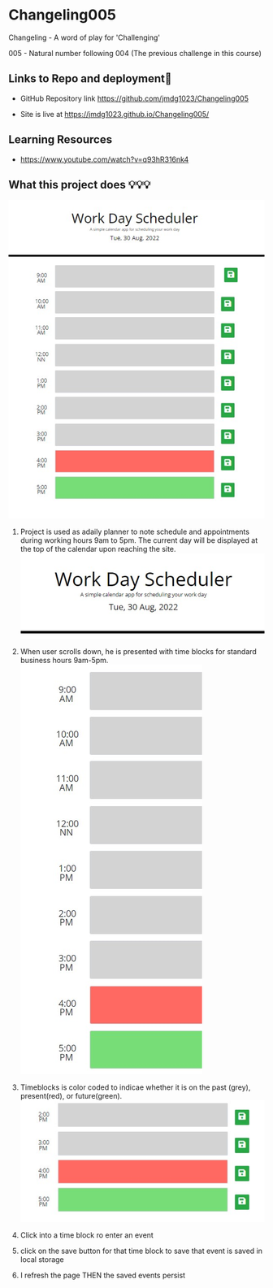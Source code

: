 # Changeling005
Changeling - A word of play for 'Challenging'

005 - Natural number following 004 (The previous challenge in this course) 


 ##  Links to Repo and deployment📌

* GitHub Repository link https://github.com/jmdg1023/Changeling005

* Site is live at https://jmdg1023.github.io/Changeling005/


## Learning Resources
* https://www.youtube.com/watch?v=q93hR316nk4


## What this project does 💡💡💡

![IMAGE_DESCRIPTION](./assets/images/scheduler%20at%204pm.jpg)


1. Project is used as adaily planner to note schedule and appointments during working hours 9am to 5pm. The current day will be displayed at the top of the calendar upon reaching the site.
![IMAGE_DESCRIPTION](./assets/images/Workday%20scheduler.jpg)


2. When user scrolls down, he is presented with time blocks for standard business hours 9am-5pm.
![IMAGE_DESCRIPTION](./assets/images/timeblocks.jpg)


3. Timeblocks is color coded to indicae whether it is on the past (grey), present(red), or future(green).
![IMAGE_DESCRIPTION](./assets/images/color%20coding.jpg)


4. Click into a time block ro enter an event


5. click on the save button for that time block to save that event is saved in local storage
6.  I refresh the page
THEN the saved events persist